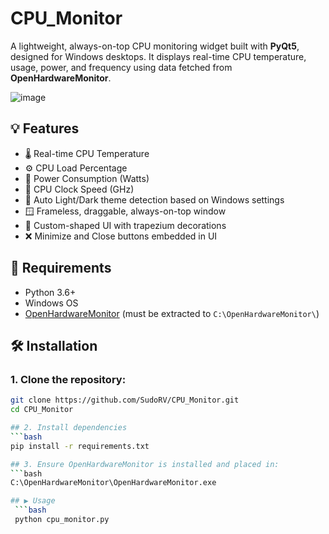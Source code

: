 # CPU_Monitor

A lightweight, always-on-top CPU monitoring widget built with **PyQt5**, designed for Windows desktops. It displays real-time CPU temperature, usage, power, and frequency using data fetched from **OpenHardwareMonitor**.

![image](https://github.com/user-attachments/assets/a07f3f87-cadf-422b-8215-76f22c6bf505)

## 💡 Features

- 🌡 Real-time CPU Temperature
- ⚙ CPU Load Percentage
- 🔋 Power Consumption (Watts)
- 🧠 CPU Clock Speed (GHz)
- 🎨 Auto Light/Dark theme detection based on Windows settings
- 🪟 Frameless, draggable, always-on-top window
- 🎨 Custom-shaped UI with trapezium decorations
- ❌ Minimize and Close buttons embedded in UI

## 🚀 Requirements

- Python 3.6+
- Windows OS
- [OpenHardwareMonitor](https://openhardwaremonitor.org/) (must be extracted to `C:\OpenHardwareMonitor\`)

## 🛠 Installation

### 1. Clone the repository:
   ```bash
   git clone https://github.com/SudoRV/CPU_Monitor.git
   cd CPU_Monitor

## 2. Install dependencies
   ```bash
   pip install -r requirements.txt

## 3. Ensure OpenHardwareMonitor is installed and placed in:
   ```bash
   C:\OpenHardwareMonitor\OpenHardwareMonitor.exe

## ▶️ Usage
    ```bash
    python cpu_monitor.py

